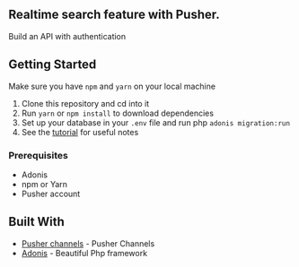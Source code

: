 ## Realtime search feature with Pusher.

Build an API with authentication 


## Getting Started
Make sure you have `npm` and `yarn` on your local machine

1.  Clone this repository and cd into it
2.  Run `yarn` or `npm install` to download dependencies
3.  Set up your database in your `.env` file and run php `adonis migration:run`
4.  See the [tutorial](https://pusher.com/tutorials/search-laravel-vue) for useful notes 

### Prerequisites

* Adonis
* npm or Yarn
* Pusher account


## Built With

* [Pusher channels](https://pusher.com/channels) - Pusher Channels
* [Adonis](https://adonisjs.com/) - Beautiful Php framework


